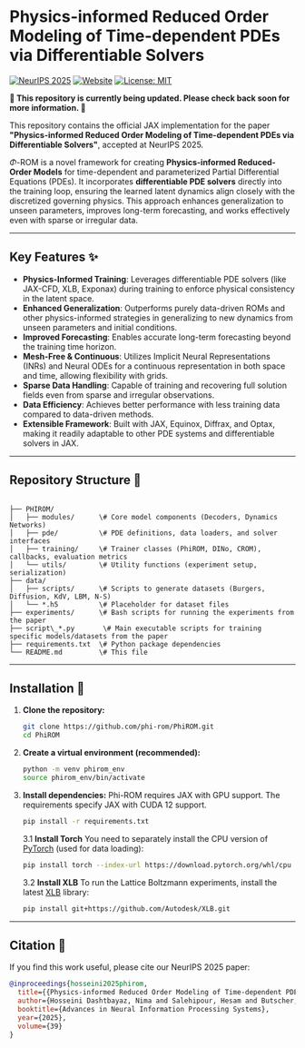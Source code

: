 # Physics-informed Reduced Order Modeling of Time-dependent PDEs via Differentiable Solvers

[![NeurIPS 2025](https://img.shields.io/badge/NeurIPS-2025-blue)](https://neurips.cc/virtual/2025/poster/117995) [![Website](https://img.shields.io/badge/Website-phi--rom.github.io-green)](https://phi-rom.github.io) [![License: MIT](https://img.shields.io/badge/License-MIT-yellow.svg)](LICENSE) 

**🚧 This repository is currently being updated. Please check back soon for more information. 🚧**

This repository contains the official JAX implementation for the paper **"Physics-informed Reduced Order Modeling of Time-dependent PDEs via Differentiable Solvers"**, accepted at NeurIPS 2025.

$\Phi$-ROM is a novel framework for creating **Physics-informed Reduced-Order Models** for time-dependent and parameterized Partial Differential Equations (PDEs). It incorporates **differentiable PDE solvers** directly into the training loop, ensuring the learned latent dynamics align closely with the discretized governing physics. This approach enhances generalization to unseen parameters, improves long-term forecasting, and works effectively even with sparse or irregular data.

---
## Key Features ✨

* **Physics-Informed Training**: Leverages differentiable PDE solvers (like JAX-CFD, XLB, Exponax) during training to enforce physical consistency in the latent space.
* **Enhanced Generalization**: Outperforms purely data-driven ROMs and other physics-informed strategies in generalizing to new dynamics from unseen parameters and initial conditions.
* **Improved Forecasting**: Enables accurate long-term forecasting beyond the training time horizon.
* **Mesh-Free & Continuous**: Utilizes Implicit Neural Representations (INRs) and Neural ODEs for a continuous representation in both space and time, allowing flexibility with grids.
* **Sparse Data Handling**: Capable of training and recovering full solution fields even from sparse and irregular observations.
* **Data Efficiency**: Achieves better performance with less training data compared to data-driven methods.
* **Extensible Framework**: Built with JAX, Equinox, Diffrax, and Optax, making it readily adaptable to other PDE systems and differentiable solvers in JAX.

---
## Repository Structure 📂

```

├── PHIROM/          
│   ├── modules/      \# Core model components (Decoders, Dynamics Networks)
│   ├── pde/          \# PDE definitions, data loaders, and solver interfaces
│   ├── training/     \# Trainer classes (PhiROM, DINo, CROM), callbacks, evaluation metrics
│   └── utils/        \# Utility functions (experiment setup, serialization)
├── data/
│   ├── scripts/      \# Scripts to generate datasets (Burgers, Diffusion, KdV, LBM, N-S)
│   └── *.h5          \# Placeholder for dataset files
├── experiments/      \# Bash scripts for running the experiments from the paper
├── script\_*.py       \# Main executable scripts for training specific models/datasets from the paper
├── requirements.txt  \# Python package dependencies
└── README.md         \# This file

````

---

## Installation 🔧

1.  **Clone the repository:**
    ````bash
    git clone https://github.com/phi-rom/PhiROM.git
    cd PhiROM
    ````
    
2.  **Create a virtual environment (recommended):**
    ````bash
    python -m venv phirom_env
    source phirom_env/bin/activate 
    ````
3.  **Install dependencies:**
    Phi-ROM requires JAX with GPU support. The requirements specify JAX with CUDA 12 support.
    ````bash
    pip install -r requirements.txt
    ````

    3.1 **Install Torch**
    You need to separately install the CPU version of [PyTorch](https://pytorch.org/) (used for data loading):
    ````bash
    pip install torch --index-url https://download.pytorch.org/whl/cpu
    ````

    3.2 **Install XLB**
    To run the Lattice Boltzmann experiments, install the latest [XLB](https://github.com/Autodesk/XLB) library:
    ````bash
    pip install git+https://github.com/Autodesk/XLB.git
    ````
---

<!-- ## Usage 🚀

### 1. Data Generation

Scripts for generating the datasets used in the paper are provided in the `data/scripts/` directory. For example, to generate the Navier-Stokes turbulence dataset:
````bash
python data/scripts/turbulence.py
````
    
Generated `.h5` files should be placed in the `data/` directory.

### 2\. Training Models

Training scripts for various configurations (Φ-ROM, DINo, PINN-ROM, CROM) and datasets (Burgers, Diffusion, KdV, LBM, N-S) are located in the `experiments/` directory.

You can run a specific training experiment using its corresponding shell script. For example, to train Φ-ROM on the Navier-Stokes turbulence dataset:

````bash
bash experiments/train_turbulence_PHIROM.sh
````

Alternatively, you can run the main Python scripts directly, passing hyperparameters as command-line arguments. For example:

````bash
python script_turbulence.py --latent_dim=100 --width=80 --node_width=512 --epochs=24000 --dataset='ns_turbulence_new_64x64_ins=5' --loss_lambda=0.5 --gamma=0.1 --evolve_start=100 ...
````

Refer to the individual `script_*.py` files and the `experiments/*.sh` scripts for available arguments and configurations. Training checkpoints and results will be saved in the `NODE_experiments/` or `CROM_experiments/` directory, organized by dataset and hyperparameters.

### 3\. Evaluation and Inference

The `PHIROM/training/evaluation.py` and `PHIROM/modules/inference.py` modules contain functions for evaluating trained models and performing inference (forecasting). The training scripts utilize evaluation callbacks (`PHIROM/training/callbacks.py`) to monitor performance during training.

----- -->

## Citation 📝

If you find this work useful, please cite our NeurIPS 2025 paper:

````bibtex
@inproceedings{hosseini2025phirom,
  title={{Physics-informed Reduced Order Modeling of Time-dependent PDEs via Differentiable Solvers}},
  author={Hosseini Dashtbayaz, Nima and Salehipour, Hesam and Butscher, Adrian and Morris, Nigel},
  booktitle={Advances in Neural Information Processing Systems},
  year={2025},
  volume={39}
}
````
